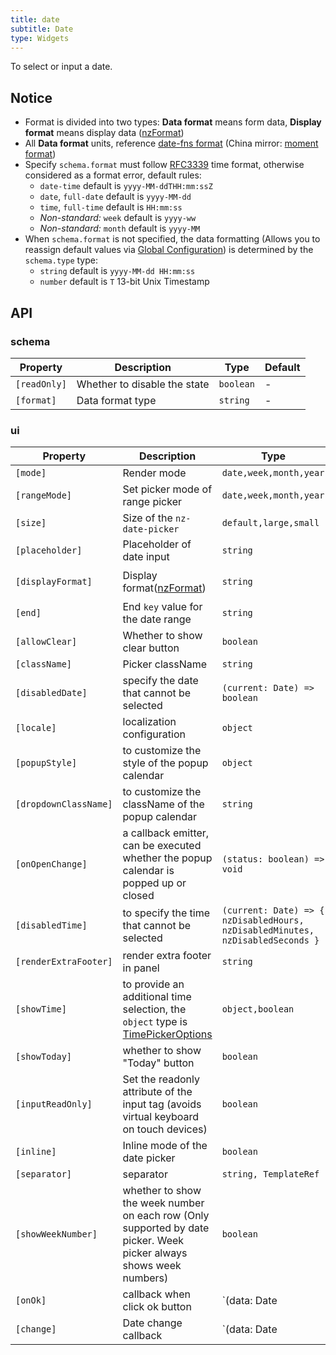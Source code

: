 ```yaml
---
title: date
subtitle: Date
type: Widgets
---
```


To select or input a date.

## Notice

- Format is divided into two types: **Data format** means form data, **Display format** means display data ([nzFormat](https://ng.ant.design/components/date-picker/en#api))
- All **Data format** units, reference [date-fns format](https://date-fns.org/v1.29.0/docs/format) (China mirror: [moment format](http://Momentjs.cn/docs/#/displaying/format/))
- Specify `schema.format` must follow [RFC3339](https://tools.ietf.org/html/rfc3339#section-5.6) time format, otherwise considered as a format error, default rules:
  - `date-time` default is `yyyy-MM-ddTHH:mm:ssZ`
  - `date`, `full-date` default is `yyyy-MM-dd`
  - `time`, `full-time` default is `HH:mm:ss`
  - *Non-standard:* `week` default is `yyyy-ww`
  - *Non-standard:* `month` default is `yyyy-MM`
- When `schema.format` is not specified, the data formatting (Allows you to reassign default values via [Global Configuration](/docs/global-config)) is determined by the `schema.type` type:
  - `string` default is `yyyy-MM-dd HH:mm:ss`
  - `number` default is `T` 13-bit Unix Timestamp

## API

### schema

| Property | Description | Type | Default |
|----------|-------------|------|---------|
| `[readOnly]` | Whether to disable the state | `boolean` | - |
| `[format]` | Data format type | `string` | - |

### ui

| Property | Description | Type | Default |
|----------|-------------|------|---------|
| `[mode]` | Render mode | `date,week,month,year` | `date` |
| `[rangeMode]` | Set picker mode of range picker | `date,week,month,year` | `date` |
| `[size]` | Size of the `nz-date-picker` | `default,large,small` | - |
| `[placeholder]` | Placeholder of date input | `string` | - |
| `[displayFormat]` | Display format([nzFormat](https://ng.ant.design/components/date-picker/en#api)) | `string` | `yyyy-MM-dd HH:mm:ss` |
| `[end]` | End `key` value for the date range | `string` | - |
| `[allowClear]` | Whether to show clear button | `boolean` | `true` |
| `[className]` | Picker className | `string` | - |
| `[disabledDate]` | specify the date that cannot be selected | `(current: Date) => boolean` | - |
| `[locale]` | localization configuration | `object` | - |
| `[popupStyle]` | to customize the style of the popup calendar | `object` | - |
| `[dropdownClassName]` | to customize the className of the popup calendar | `string` | - |
| `[onOpenChange]` | a callback emitter, can be executed whether the popup calendar is popped up or closed | `(status: boolean) => void` | - |
| `[disabledTime]` | to specify the time that cannot be selected | `(current: Date) => { nzDisabledHours, nzDisabledMinutes, nzDisabledSeconds }` | - |
| `[renderExtraFooter]` | render extra footer in panel | `string` | - |
| `[showTime]` | to provide an additional time selection, the `object` type is [TimePickerOptions](https://ng.ant.design/components/time-picker/en#api) | `object,boolean` | `true` |
| `[showToday]` | whether to show "Today" button | `boolean` | `true` |
| `[inputReadOnly]` | Set the readonly attribute of the input tag (avoids virtual keyboard on touch devices) | `boolean` | `false` |
| `[inline]` | Inline mode of the date picker | `boolean` | `false` |
| `[separator]` | separator | `string, TemplateRef` | `'~'` |
| `[showWeekNumber]` | whether to show the week number on each row (Only supported by date picker. Week picker always shows week numbers) | `boolean` | `false` |
| `[onOk]` | callback when click ok button | `(data: Date | Date[]) => void` | - |
| `[change]` | Date change callback | `(data: Date | Date[]) => void` | - |

